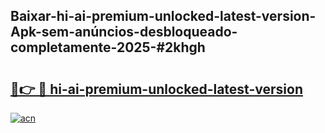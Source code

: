 ## Baixar-hi-ai-premium-unlocked-latest-version-Apk-sem-anúncios-desbloqueado-completamente-2025-#2khgh

# <h2><a href="https://ainizakaria.my?title=hi-ai-premium-unlocked-latest-version&ref=22M">🔗👉 🔴 hi-ai-premium-unlocked-latest-version</a></h2>

[![acn](https://github.com/user-attachments/assets/0f9c940e-d8b0-45ae-aac7-cd30a18b3e1c)](https://ainizakaria.my?title=hi-ai-premium-unlocked-latest-version&ref=22M)

